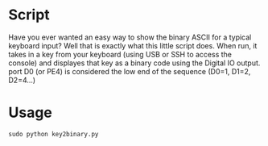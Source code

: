 # Script
Have you ever wanted an easy way to show the binary ASCII for a typical keyboard input? Well that is exactly what this little script does. When run, it takes in a key from your keyboard (using USB or SSH to access the console) and displayes that key as a binary code using the Digital IO output. port D0 (or PE4) is considered the low end of the sequence (D0=1, D1=2, D2=4...)
# Usage
`sudo python key2binary.py`